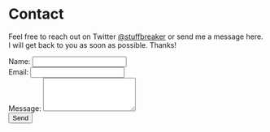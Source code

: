 # Contact

Feel free to reach out on Twitter [@stuffbreaker](https://twitter.com/stuffbreaker) or send me a message here. I will get back to you as soon as possible. Thanks!

<form method="POST" action="https://formspree.io/burton@breakstuff.io">
    <div class="form-field">
        <label for="name" class="form-label">Name:</label>
        <input id="name" type="text" name="name" class="form-input" required />
    </div>
    <div class="form-field">
        <label for="email" class="form-label">Email:</label>
        <input id="email" name="email" type="email" class="form-input" required />
    </div>
    <div class="form-field">
        <label for="message" class="form-label">Message:</label>
        <textarea id="message" name="message" class="form-input" rows="4" required></textarea>
    </div>
    <button class="button primary">Send</button>
</form>